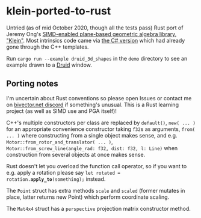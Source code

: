 # klein-ported-to-rust
Untried (as of mid October 2020, though all the tests pass) Rust port of Jeremy Ong's [SIMD-enabled plane-based geometric algebra library, "Klein"](https://www.jeremyong.com/klein/). Most intrinsics code came via [the C# version](https://github.com/Ziriax/KleinSharp) which had already gone through the C++ templates.

Run `cargo run --example druid_3d_shapes` in the `demo` directory to see an example drawn to a [Druid](https://github.com/linebender/druid) window.

## Porting notes

I'm uncertain about Rust conventions so please open Issues or contact me on [bivector.net discord](https://discord.gg/vGY6pPk) if something's unusual. This is a Rust learning project (as well as SIMD use and PGA itself)!

C++'s multiple constructors per class are replaced by `default()`, `new( ... )` for an appropriate convenience constructor taking `f32`s as arguments, `from( ... )` where constructing from a single object makes sense, and e.g. `Motor::from_rotor_and_translator( ... )`, `Motor::from_screw_line(angle_rad: f32, dist: f32, l: Line)` when construction from several objects at once makes sense.

Rust doesn't let you overload the function call operator, so if you want to e.g. apply a rotation please say `let rotated = rotation.`**`apply_to`**`(something);` instead.

The `Point` struct has extra methods `scale` and `scaled` (former mutates in place, latter returns new Point) which perform coordinate scaling.

The `Mat4x4` struct has a `perspective` projection matrix constructor method.


